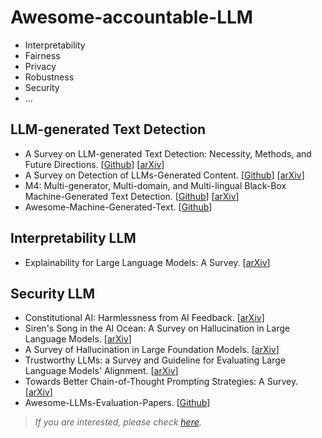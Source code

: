 # Awesome-accountable-LLM

- Interpretability
- Fairness
- Privacy
- Robustness
- Security
- ...

## LLM-generated Text Detection

- A Survey on LLM-generated Text Detection: Necessity, Methods, and Future Directions. [[Github](https://github.com/junchaoIU/LLM-generated-Text-Detection)] [[arXiv](https://arxiv.org/abs/2310.14724)]
- A Survey on Detection of LLMs-Generated Content. [[Github](https://github.com/Xianjun-Yang/Awesome_papers_on_LLMs_detection)] [[arXiv](https://arxiv.org/abs/2310.15654v1)]
- M4: Multi-generator, Multi-domain, and Multi-lingual Black-Box Machine-Generated Text Detection. [[Github](https://github.com/mbzuai-nlp/SemEval2024-task8)] [[arXiv](https://arxiv.org/abs/2305.14902)]
- Awesome-Machine-Generated-Text. [[Github](https://github.com/ICTMCG/Awesome-Machine-Generated-Text)]

## Interpretability LLM

- Explainability for Large Language Models: A Survey. [[arXiv](https://arxiv.org/abs/2309.01029)]

## Security LLM

- Constitutional AI: Harmlessness from AI Feedback. [[arXiv](https://arxiv.org/abs/2212.08073)]
- Siren's Song in the AI Ocean: A Survey on Hallucination in Large Language Models. [[arXiv](https://arxiv.org/abs/2309.01219)]
- A Survey of Hallucination in Large Foundation Models. [[arXiv](https://arxiv.org/abs/2309.05922)]
- Trustworthy LLMs: a Survey and Guideline for Evaluating Large Language Models' Alignment. [[arXiv](https://arxiv.org/abs/2308.05374)]
- Towards Better Chain-of-Thought Prompting Strategies: A Survey. [[arXiv](https://arxiv.org/abs/2308.05374)]
- Awesome-LLMs-Evaluation-Papers. [[Github](https://github.com/ICTMCG/Awesome-LLMs-Evaluation-Papers)]

> *If you are interested, please check [here](https://jwr8w7hhd3h.feishu.cn/wiki/EqZTwakuoiOFlJkGljtcEzo5n5e?from=from_copylink).*
